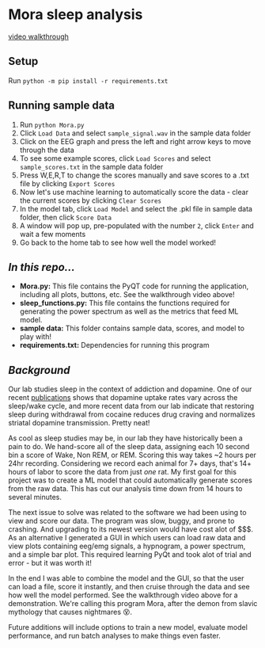 # Mora sleep analysis

[video walkthrough](https://www.youtube.com/watch?v=5LG8gb8FvUw)

## Setup
Run `python -m pip install -r requirements.txt`

## Running sample data
1. Run `python Mora.py`
2. Click `Load Data` and select `sample_signal.wav` in the sample data folder
3. Click on the EEG graph and press the left and right arrow keys to move through the data
4. To see some example scores, click `Load Scores` and select `sample_scores.txt` in the sample data folder
5. Press W,E,R,T to change the scores manually and save scores to a .txt file by clicking `Export Scores`
6. Now let's use machine learning to automatically score the data - clear the current scores by clicking `Clear Scores`
7. In the model tab, click `Load Model` and select the .pkl file in sample data folder, then click `Score Data`
8. A window will pop up, pre-populated with the number `2`, click `Enter` and wait a few moments
9. Go back to the home tab to see how well the model worked!

## *In this repo...*
* **Mora.py:** This file contains the PyQT code for running the application, including all plots, buttons, etc. See the walkthrough video above!
* **sleep_functions.py:** This file contains the functions required for generating the power spectrum as well as the metrics that feed ML model. 
* **sample data:** This folder contains sample data, scores, and model to play with!
* **requirements.txt:** Dependencies for running this program

## *Background*
Our lab studies sleep in the context of addiction and dopamine. One of our recent [publications](https://www.nature.com/articles/s41386-020-00879-2) shows that dopamine uptake rates vary across the sleep/wake cycle, and more recent data from our lab indicate that restoring sleep during withdrawal from cocaine reduces drug craving and normalizes striatal dopamine transmission.  Pretty neat!

As cool as sleep studies may be, in our lab they have historically been a pain to do. We hand-score all of the sleep data, assigning each 10 second bin a score of Wake, Non REM, or REM. Scoring this way takes ~2 hours per 24hr recording. Considering we record each animal for 7+ days, that's 14+ hours of labor to score the data from just *one* rat. My first goal for this project was to create a ML model that could automatically generate scores from the raw data. This has cut our analysis time down from 14 hours to several minutes.

The next issue to solve was related to the software we had been using to view and score our data. The program was slow, buggy, and prone to crashing. And upgrading to its newest version would have cost alot of $$$. As an alternative I generated a GUI in which users can load raw data and view plots containing eeg/emg signals, a hypnogram, a power spectrum, and a simple bar plot. This required learning PyQt and took alot of trial and error - but it was worth it!

In the end I was able to combine the model and the GUI, so that the user can load a file, score it instantly, and then cruise through the data and see how well the model performed. See the walkthrough video above for a demonstration. We're calling this program Mora, after the demon from slavic mythology that causes nightmares 😵.

Future additions will include options to train a new model, evaluate model performance, and run batch analyses to make things even faster.

